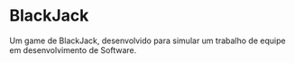 # BlackJack
Um game de BlackJack, desenvolvido para simular um trabalho de equipe em desenvolvimento de Software.
